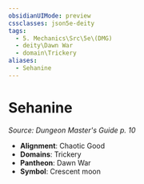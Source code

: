 ```yaml
---
obsidianUIMode: preview
cssclasses: json5e-deity
tags:
  - 5. Mechanics\Src\5e\(DMG)
  - deity\Dawn War
  - domain\Trickery
aliases:
  - Sehanine
---
```

# Sehanine
*Source: Dungeon Master's Guide p. 10* 

- **Alignment**: Chaotic Good
- **Domains**: Trickery
- **Pantheon**: Dawn War
- **Symbol**: Crescent moon
